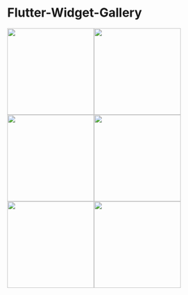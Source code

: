 # Flutter-Widget-Gallery

<img src="ss1.png" width=200><img src="ss2.png" width=200><img src="ss3.png" width=200><img src="ss4.png" width=200><img src="ss5.png" width=200><img src="ss6.png" width=200>
